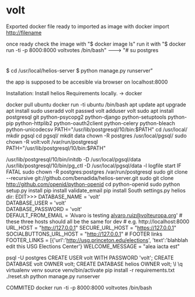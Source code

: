 # volt

Exported docker file ready to imported as image with 
docker import <http://filename>

once ready check the image with
"$ docker image ls"
run it with
"$ docker run -ti -p 8000:8000 voltvotes /bin/bash"
--->
"# su postgres
# <provide password>
$ cd /usr/local/helios-server
$ python manage.py runserver"
  
the app is supposed to be accesible via browser on localhost:8000

Installation:
Install helios
Requirements locally. -> docker

docker pull ubuntu
docker run -ti ubuntu /bin/bash
apt update
apt upgrade
apt install sudo
useradd volt
passwd volt
adduser volt sudo
apt install postgresql git python-psycopg2 python-django python-setuptools python-pip python-httplib2 python-oauth2client python-celery python-bleach python-unicodecsv
PATH="/usr/lib/postgresql/10/bin:$PATH"
cd /usr/local/
mkdir pgsql
cd pgsql/
mkdit data
chown -R postgres /usr/local/pgsql/
sudo chown -R volt:volt /var/run/postgresql
PATH="/usr/lib/postgresql/10/bin:$PATH"

/usr/lib/postgresql/10/bin/initdb  -D /usr/local/pgsql/data
/usr/lib/postgresql/10/bin/pg_ctl -D /usr/local/pgsql/data -l logfile start
IF FATAL
sudo chown -R postgres:postgres /var/run/postgresql
sudo git clone --recursive git://github.com/benadida/helios-server.git 
sudo git clone http://github.com/openid/python-openid
cd python-openid
sudo python setup.py install
pip install validate_email
pip install South
settings.py helios dir: EDIT>>>
                            DATABASE_NAME = 'volt'             
                            DATABASE_USER = 'volt'             
                            DATABASE_PASSWORD = 'volt'         
                        DEFAULT_FROM_EMAIL = 'Alvaro is testing <alvaro.ruiz@volteuropa.org>'
                        # these three hosts should all be the same for dev
                        # e.g. http://localhost:8000
                        URL_HOST = "http://127.0.0.1"
                        SECURE_URL_HOST = "https://127.0.0.1"
                        SOCIALBUTTONS_URL_HOST = "http://127.0.0.1"
                        # FOOTER links
                        FOOTER_LINKS = [{'url':'http://usg.princeton.edu/elections', 'text':'blahblah edit this USG Elections Center'}
                        WELCOME_MESSAGE = "alea iacta est"

psql -U postgres
CREATE USER volt WITH PASSWORD 'volt';
CREATE DATABASE volt OWNER volt;
CREATE DATABASE helios OWNER volt;
\l
\q
virtualenv venv
source venv/bin/activate
pip install -r requirements.txt
./reset.sh
python manage.py runserver

COMMITED
docker run -ti -p 8000:8000 voltvotes /bin/bash
